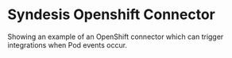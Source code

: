 # Syndesis Openshift Connector

Showing an example of an OpenShift connector which can trigger integrations when Pod events occur.
